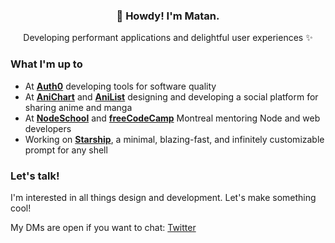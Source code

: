 <h3 align="center">👋 Howdy! I'm Matan.</h3>
<p align="center">Developing performant applications and delightful user experiences ✨</p>

### What I'm up to

- At [**Auth0**](https://auth0.com/) developing tools for software quality
- At [**AniChart**](https://anichart.net/) and [**AniList**](http://anilist.co/) designing and developing a social platform for sharing anime and manga
- At [**NodeSchool**](https://nodeschool.io/) and [**freeCodeCamp**](https://www.freecodecamp.org/) Montreal mentoring Node and web developers
- Working on [**Starship**](https://github.com/starship/starship), a minimal, blazing-fast, and infinitely customizable prompt for any shell

### Let's talk!

I'm interested in all things design and development. Let's make something cool!

My DMs are open if you want to chat: [Twitter](https://twitter.com/matchai)
